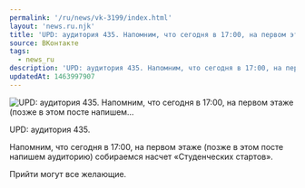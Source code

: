```yaml
---
permalink: '/ru/news/vk-3199/index.html'
layout: 'news.ru.njk'
title: 'UPD: аудитория 435. Напомним, что сегодня в 17:00, на первом этаже (позже в этом посте напишем'
source: ВКонтакте
tags:
  - news_ru
description: 'UPD: аудитория 435. Напомним, что сегодня в 17:00, на первом этаже (позже в этом посте напишем…'
updatedAt: 1463997907
---
```

![UPD: аудитория 435. Напомним, что сегодня в 17:00, на первом этаже (позже в этом посте напишем…](https://sun9-22.userapi.com/impf/c628627/v628627679/4d805/Ry11uWHFW3Q.jpg?size=1280x853&quality=96&proxy=1&sign=c4ed9521ebfc180b62c6187c82c7a584&c_uniq_tag=XeyJ7xBLTA31WtEdPxK4hW1YFCnk6V5rrf-w-3XQaWI&type=album)

UPD: аудитория 435.

Напомним, что сегодня в 17:00, на первом этаже (позже в этом посте напишем аудиторию) собираемся насчет «Студенческих стартов».

Прийти могут все желающие.
